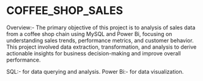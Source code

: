 # COFFEE_SHOP_SALES
Overview:-
The primary objective of this project is to analysis of sales data from a coffee shop chain using MySQL and Power Bi, focusing on understanding sales trends, performance metrics, and customer behavior. This project involved data extraction, transformation, and analysis to derive actionable insights for business decision-making and improve overall performance. 


SQL:- for data querying and analysis.
Power Bi:- for data visualization.
